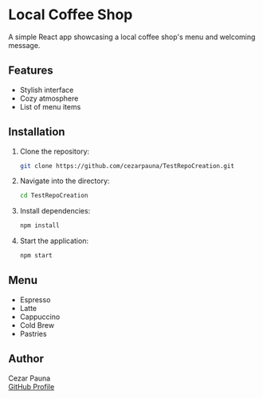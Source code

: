 # Local Coffee Shop

A simple React app showcasing a local coffee shop's menu and welcoming message.

## Features
- Stylish interface
- Cozy atmosphere
- List of menu items

## Installation
1. Clone the repository:
   ```bash
   git clone https://github.com/cezarpauna/TestRepoCreation.git
   ```
2. Navigate into the directory:
   ```bash
   cd TestRepoCreation
   ```
3. Install dependencies:
   ```bash
   npm install
   ```
4. Start the application:
   ```bash
   npm start
   ```

## Menu
- Espresso
- Latte
- Cappuccino
- Cold Brew
- Pastries

## Author
Cezar Pauna  
[GitHub Profile](https://github.com/cezarpauna)